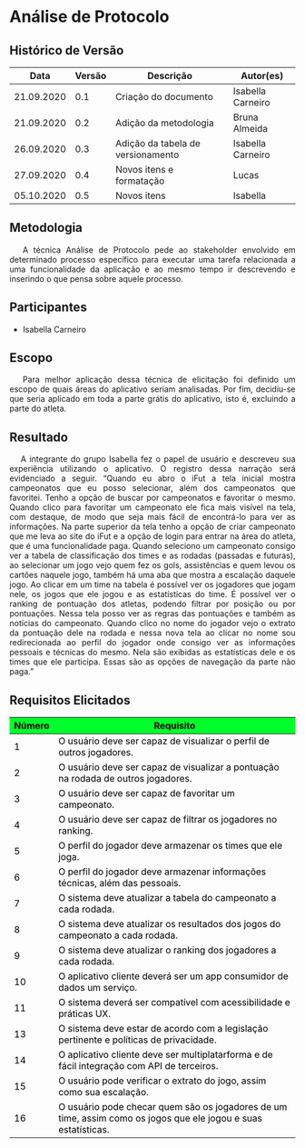 # **Análise de Protocolo**

## Histórico de Versão

<table class="table table-striped">
    <thead>
        <th>Data</th>
        <th>Versão </th>
        <th>Descrição</th>
        <th>Autor(es)</th>
    </thead>
    <tbody>
        <tr>
            <td> 21.09.2020 </td>
            <td> 0.1 </td>
            <td> Criação do documento </td>
            <td> Isabella Carneiro </td>
        </tr>
        <tr>
            <td> 21.09.2020 </td>
            <td> 0.2 </td>
            <td> Adição da metodologia </td>
            <td> Bruna Almeida</td>
        </tr>
        <tr>
            <td> 26.09.2020 </td>
            <td> 0.3 </td>
            <td> Adição da tabela de versionamento </td>
            <td> Isabella Carneiro </td>
        </tr>
        <tr>
            <td> 27.09.2020 </td>
            <td> 0.4 </td>
            <td> Novos itens e formatação </td>
            <td> Lucas </td>
        </tr>
        <tr>
            <td> 05.10.2020 </td>
            <td> 0.5 </td>
            <td> Novos itens </td>
            <td> Isabella </td>
        </tr>
    </tbody>
</table>

<div class="line"></div>

## Metodologia

<div>
    <p align="justify">&emsp;
        A técnica Análise de Protocolo pede ao stakeholder envolvido em determinado processo específico para executar
        uma tarefa relacionada a uma funcionalidade da aplicação e ao mesmo tempo ir descrevendo e inserindo o que pensa
        sobre aquele processo.</p>

</div>
<div class="line"></div>

## Participantes

- Isabella Carneiro

<div class="line"></div>

## Escopo

<div>
    <p align="justify">&emsp;
        Para melhor aplicação dessa técnica de elicitação foi definido um escopo de quais áreas do aplicativo seriam
        analisadas.
        Por fim, decidiu-se que seria aplicado em toda a parte grátis do aplicativo, isto é, excluindo a parte do
        atleta.</p>
</div>

## Resultado

<div>
    <p align="justify">&emsp;
        A integrante do grupo Isabella fez o papel de usuário e descreveu sua experiência utilizando o aplicativo. O
        registro dessa narração será evidenciado a seguir.
        “Quando eu abro o iFut a tela inicial mostra campeonatos que eu posso selecionar, além dos campeonatos que
        favoritei. Tenho a opção de buscar por campeonatos e favoritar o mesmo.
        Quando clico para favoritar um campeonato ele fica mais visível na tela, com destaque, de modo que seja mais
        fácil de encontrá-lo para ver as informações.
        Na parte superior da tela tenho a opção de criar campeonato que me leva ao site do iFut e a opção de login para
        entrar na área do atleta, que é uma funcionalidade paga.
        Quando seleciono um campeonato consigo ver a tabela de classificação dos times e as rodadas (passadas e
        futuras), ao selecionar um jogo vejo quem fez os gols, assistências e quem levou os cartões naquele jogo, também há uma aba que mostra a escalação daquele jogo. Ao clicar em um time na tabela é possível ver os jogadores que jogam nele, os jogos que ele jogou e as estatísticas do time. É possível ver o ranking de pontuação dos atletas, podendo filtrar por posição ou por pontuações.
        Nessa tela posso ver as regras das pontuações e também as notícias do campeonato.
        Quando clico no nome do jogador vejo o extrato da pontuação dele na rodada e nessa nova tela ao clicar no nome
        sou redirecionada ao perfil do jogador onde consigo ver as informações pessoais e técnicas do mesmo. Nela são
        exibidas as estatísticas dele e os times que ele participa.
        Essas são as opções de navegação da parte não paga.”</p>
</div>

## Requisitos Elicitados

<table class="table table-striped" style="color:black;">
    <thead style="background-color: #00ff2b;">
        <th>Número</th>
        <th>Requisito</th>
    </thead>
    <tbody>
        <tr>
            <td>1 </td>
            <td>O usuário deve ser capaz de visualizar o perfil de outros jogadores. </td>
        </tr>
        <tr>
            <td>2 </td>
            <td>O usuário deve ser capaz de visualizar a pontuação na rodada de outros jogadores. </td>
        </tr>
        <tr>
            <td>3 </td>
            <td>O usuário deve ser capaz de favoritar um campeonato. </td>
        </tr>
        <tr>
            <td>4 </td>
            <td>O usuário deve ser capaz de filtrar os jogadores no ranking. </td>
        </tr>
        <tr>
            <td>5 </td>
            <td>O perfil do jogador deve armazenar os times que ele joga. </td>
        </tr>
        <tr>
            <td>6 </td>
            <td>O perfil do jogador deve armazenar informações técnicas, além das pessoais.</td>
        </tr>
        <tr>
            <td>7 </td>
            <td>O sistema deve atualizar a tabela do campeonato a cada rodada.</td>
        </tr>
        <tr>
            <td>8 </td>
            <td>O sistema deve atualizar os resultados dos jogos do campeonato a cada rodada.</td>
        </tr>
        <tr>
            <td>9 </td>
            <td>O sistema deve atualizar o ranking dos jogadores a cada rodada.</td>
        </tr>
        <tr>
            <td>10 </td>
            <td>O aplicativo cliente deverá ser um app consumidor de dados um serviço.</td>
        </tr>
        <tr>
            <td>11 </td>
            <td>O sistema deverá ser compatível com acessibilidade e práticas UX.</td>
        </tr>
        <tr>
            <td>13 </td>
            <td>O sistema deve estar de acordo com a legislação pertinente e políticas de privacidade.</td>
        </tr>
        <tr>
            <td>14 </td>
            <td>O aplicativo cliente deve ser multiplatarforma e de fácil integração com API de terceiros.</td>
        </tr>
        <tr>
            <td>15 </td>
            <td>O usuário pode verificar o extrato do jogo, assim como sua escalação.</td>
        </tr>
        <tr>
            <td>16 </td>
            <td>O usuário pode checar quem são os jogadores de um time, assim como os jogos que ele jogou e suas estatísticas.</td>
        </tr>
    </tbody>
</table>
